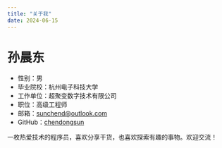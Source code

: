 ```yaml
---
title: "关于我"
date: 2024-06-15
---
```


# 孙晨东

- 性别：男
- 毕业院校：杭州电子科技大学
- 工作单位：超聚变数字技术有限公司
- 职位：高级工程师
- 邮箱：sunchend@outlook.com
- GitHub：[chendongsun](https://github.com/chendongsun)

一枚热爱技术的程序员，喜欢分享干货，也喜欢探索有趣的事物。欢迎交流！ 